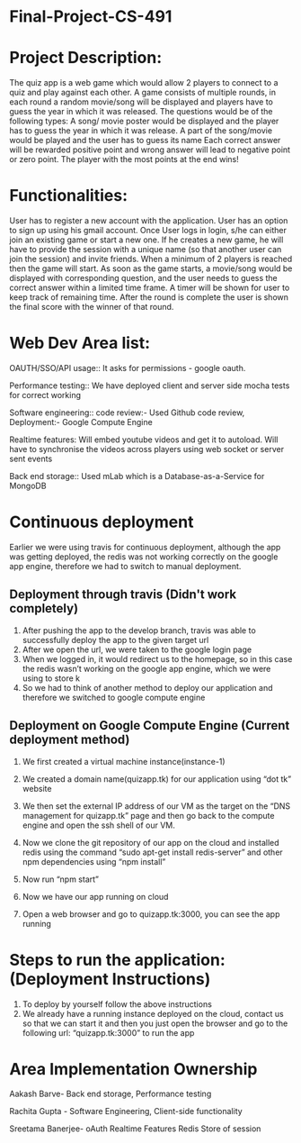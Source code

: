 # Final-Project-CS-491

# Project Description:

The quiz app is a web game which would allow 2 players to connect to a quiz and play against each other.
A game consists of multiple rounds, in each round a random movie/song will be displayed and players have to guess the year in which it was released. The questions would be of the following types:
A song/ movie poster would be displayed and the player has to guess the year in which it was release.
A part of the song/movie would be played and the user has to guess its name
Each correct answer will be rewarded positive point and wrong answer will lead to negative point or zero point. The player with the most points at the end wins!
# Functionalities:

User has to register a new account with the application. User has an option to sign up using his gmail account.
Once User logs in login, s/he can either join an existing game or start a new one. 
If he creates a new game, he will have to provide the session with a unique name (so that another user can join the session) and invite friends. 
When a minimum of 2 players is reached then the game will start. As soon as the game starts, a movie/song would be displayed with corresponding question, and the user needs to guess the correct answer within a limited time frame. A timer will be shown for user to keep track of remaining time.
After the round is complete the user is shown the final score with the winner of that round.

# Web Dev Area list:

OAUTH/SSO/API usage::  It asks for permissions - google oauth.

Performance testing:: We have deployed client and server side mocha tests for correct working
    
Software engineering:: 
code review:- Used Github code review, 
Deployment:- Google Compute Engine

Realtime features: Will embed youtube videos and get it to autoload. Will have to synchronise the videos across players using web socket or server sent events

Back end storage:: Used mLab which is a Database-as-a-Service for MongoDB

# Continuous deployment

Earlier we were using travis for continuous deployment, although the app was getting deployed, the redis was not working correctly on the google app engine, therefore we had to switch to manual deployment.
## Deployment through travis (Didn't work completely)
1. After pushing the app to the develop branch, travis was able to successfully deploy the app to the given target url
2. After we open the url, we were taken to the google login page 
3. When we logged in, it would redirect us to the homepage, so in this case the redis wasn’t working on the google app engine, which we were using to store k
4. So we had to think of another method to deploy our application and therefore we switched to google compute engine

## Deployment on Google Compute Engine (Current deployment method)
1. We first created a virtual machine instance(instance-1) 

2. We created a domain name(quizapp.tk) for our application using “dot tk” website
3. We then set the external IP address of our VM as the target on the “DNS management for quizapp.tk” page and then go back to the compute engine and open the ssh shell of our VM.

4. Now we clone the git repository of our app on the cloud and installed redis using the command “sudo apt-get install redis-server” and other npm dependencies using  “npm install”
5. Now run “npm start”
6. Now we have our app running on cloud
7. Open a web browser and go to quizapp.tk:3000, you can see the app running

# Steps to run the application:(Deployment Instructions)
1. To deploy by yourself follow the above instructions 
2. We already have a running instance deployed on the cloud, contact us so that we can start it and then you just open the browser and go to the following url: “quizapp.tk:3000” to run the app


# Area Implementation Ownership

Aakash Barve-
Back end storage, 
Performance testing

Rachita Gupta - 
Software Engineering,
Client-side functionality

Sreetama Banerjee-
oAuth 
Realtime Features
Redis Store of session









